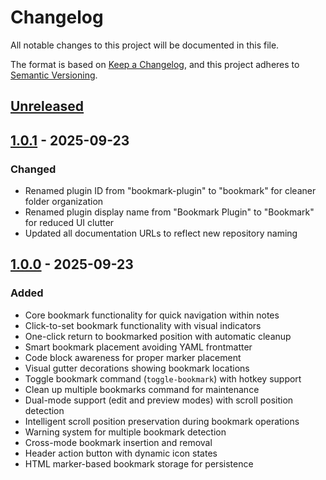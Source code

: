 # Changelog

All notable changes to this project will be documented in this file.

The format is based on [Keep a Changelog](https://keepachangelog.com/en/1.1.0/), and this project adheres to [Semantic Versioning](https://semver.org/spec/v2.0.0.html).

## [Unreleased]

## [1.0.1] - 2025-09-23

### Changed
- Renamed plugin ID from "bookmark-plugin" to "bookmark" for cleaner folder organization
- Renamed plugin display name from "Bookmark Plugin" to "Bookmark" for reduced UI clutter
- Updated all documentation URLs to reflect new repository naming

## [1.0.0] - 2025-09-23

### Added
- Core bookmark functionality for quick navigation within notes
- Click-to-set bookmark functionality with visual indicators
- One-click return to bookmarked position with automatic cleanup
- Smart bookmark placement avoiding YAML frontmatter
- Code block awareness for proper marker placement
- Visual gutter decorations showing bookmark locations
- Toggle bookmark command (`toggle-bookmark`) with hotkey support
- Clean up multiple bookmarks command for maintenance
- Dual-mode support (edit and preview modes) with scroll position detection
- Intelligent scroll position preservation during bookmark operations
- Warning system for multiple bookmark detection
- Cross-mode bookmark insertion and removal
- Header action button with dynamic icon states
- HTML marker-based bookmark storage for persistence

[Unreleased]: https://github.com/AlexKucera/bookmark/compare/1.0.1...HEAD
[1.0.1]: https://github.com/AlexKucera/bookmark/compare/1.0.0...1.0.1
[1.0.0]: https://github.com/AlexKucera/bookmark/releases/tag/1.0.0